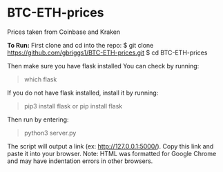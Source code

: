 # BTC-ETH-prices
Prices taken from Coinbase and Kraken

**To Run:** 
First clone and cd into the repo:
$ git clone https://github.com/gbriggs1/BTC-ETH-prices.git
$ cd BTC-ETH-prices

Then make sure you have flask installed
You can check by running:
> which flask

If you do not have flask installed, install it by running:
> pip3 install flask
or 
> pip install flask

Then run by entering:
> python3 server.py

The script will output a link (ex: http://127.0.0.1:5000/). Copy this link and paste it into your browser. 
Note: HTML was formatted for Google Chrome and may have indentation errors in other browsers.

